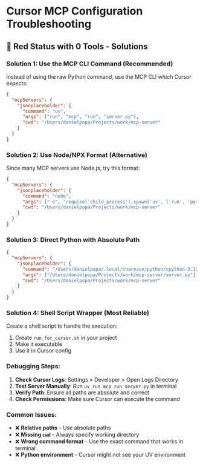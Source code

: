 # Cursor MCP Configuration Troubleshooting

## 🚨 **Red Status with 0 Tools - Solutions**

### **Solution 1: Use the MCP CLI Command (Recommended)**

Instead of using the raw Python command, use the MCP CLI which Cursor expects:

```json
{
  "mcpServers": {
    "jsonplaceholder": {
      "command": "uv",
      "args": ["run", "mcp", "run", "server.py"],
      "cwd": "/Users/danielpopa/Projects/work/mcp-server"
    }
  }
}
```

### **Solution 2: Use Node/NPX Format (Alternative)**

Since many MCP servers use Node.js, try this format:

```json
{
  "mcpServers": {
    "jsonplaceholder": {
      "command": "node",
      "args": ["-e", "require('child_process').spawn('uv', ['run', 'python', 'server.py'], {stdio: 'inherit', cwd: '/Users/danielpopa/Projects/work/mcp-server'})"],
      "cwd": "/Users/danielpopa/Projects/work/mcp-server"
    }
  }
}
```

### **Solution 3: Direct Python with Absolute Path**

```json
{
  "mcpServers": {
    "jsonplaceholder": {
      "command": "/Users/danielpopa/.local/share/uv/python/cpython-3.12.10-macos-aarch64-none/bin/python",
      "args": ["/Users/danielpopa/Projects/work/mcp-server/server.py"],
      "cwd": "/Users/danielpopa/Projects/work/mcp-server"
    }
  }
}
```

### **Solution 4: Shell Script Wrapper (Most Reliable)**

Create a shell script to handle the execution:

1. Create `run_for_cursor.sh` in your project
2. Make it executable 
3. Use it in Cursor config

### **Debugging Steps:**

1. **Check Cursor Logs**: Settings > Developer > Open Logs Directory
2. **Test Server Manually**: Run `uv run mcp run server.py` in terminal
3. **Verify Path**: Ensure all paths are absolute and correct
4. **Check Permissions**: Make sure Cursor can execute the command

### **Common Issues:**

- ❌ **Relative paths** - Use absolute paths
- ❌ **Missing `cwd`** - Always specify working directory  
- ❌ **Wrong command format** - Use the exact command that works in terminal
- ❌ **Python environment** - Cursor might not see your UV environment 